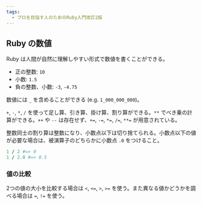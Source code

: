 ```yaml
---
tags:
  - プロを目指す人のためのRuby入門改訂2版
---
```

## Ruby の数値

Ruby は人間が自然に理解しやすい形式で数値を書くことができる。

- 正の整数: `10`
- 小数: `1.5`
- 負の整数、小数: `-3`, `-4.75`

数値には `_` を含めることができる (e.g. `1_000_000_000`)。

`+`, `-`, `*`, `/` を使って足し算、引き算、掛け算、割り算ができる。`**` でべき乗の計算ができる。`++` や `--` は存在せず、`+=`, `-=`, `*=`, `/=`, `**=` が用意されている。

整数同士の割り算は整数になり、小数点以下は切り捨てられる。小数点以下の値が必要な場合は、被演算子のどちらかに小数点 `.0` をつけること。

```ruby
1 / 2 #=> 0
1 / 2.0 #=> 0.5
```

### 値の比較

2つの値の大小を比較する場合は `<`, `<=`, `>`, `>=` を使う。また異なる値かどうかを調べる場合は `=`, `!=` を使う。

